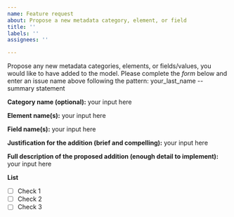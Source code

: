 ```yaml
---
name: Feature request
about: Propose a new metadata category, element, or field
title: ''
labels: ''
assignees: ''

---
```


Propose any new metadata categories, elements, or fields/values, you would like to have added to the model.
Please complete the *form* below and enter an issue name above following the pattern: your_last_name -- summary statement

**Category name (optional):** your input here

**Element name(s):** your input here

**Field name(s):** your input here

**Justification for the addition (brief and compelling):** 
your input here

**Full description of the proposed addition (enough detail to implement):** 
your input here

**List**
- [ ] Check 1
- [ ] Check 2
- [ ] Check 3
